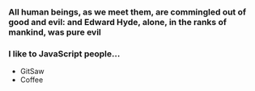 ### All human beings, as we meet them, are commingled out of good and evil: and Edward Hyde, alone, in the ranks of mankind, was pure evil
### I like to JavaScript people...
* GitSaw
* Coffee
